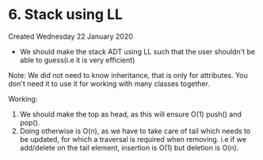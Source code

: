 # 6. Stack using LL
Created Wednesday 22 January 2020


* We should make the stack ADT using LL such that the user shouldn't  be able to guess(i.e it is very efficient)  

Note: We did not need to know inheritance, that is only for attributes. You don't need it to use it for working with many classes together.

Working:

1. We should make the top as head, as this will ensure O(1) push() and pop(). 
2. Doing otherwise is O(n), as we have to take care of tail which needs to be updated, for which a traversal is required when removing. i.e if we add/delete on the tail element, insertion is O(1) but deletion is O(n).


